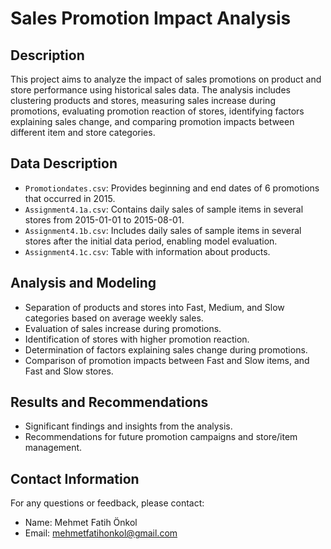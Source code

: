 # Sales Promotion Impact Analysis

## Description
This project aims to analyze the impact of sales promotions on product and store performance using historical sales data. The analysis includes clustering products and stores, measuring sales increase during promotions, evaluating promotion reaction of stores, identifying factors explaining sales change, and comparing promotion impacts between different item and store categories.

## Data Description
- `Promotiondates.csv`: Provides beginning and end dates of 6 promotions that occurred in 2015.
- `Assignment4.1a.csv`: Contains daily sales of sample items in several stores from 2015-01-01 to 2015-08-01.
- `Assignment4.1b.csv`: Includes daily sales of sample items in several stores after the initial data period, enabling model evaluation.
- `Assignment4.1c.csv`: Table with information about products.

## Analysis and Modeling
- Separation of products and stores into Fast, Medium, and Slow categories based on average weekly sales.
- Evaluation of sales increase during promotions.
- Identification of stores with higher promotion reaction.
- Determination of factors explaining sales change during promotions.
- Comparison of promotion impacts between Fast and Slow items, and Fast and Slow stores.

## Results and Recommendations
- Significant findings and insights from the analysis.
- Recommendations for future promotion campaigns and store/item management.

## Contact Information
For any questions or feedback, please contact:
- Name: Mehmet Fatih Önkol
- Email: mehmetfatihonkol@gmail.com

